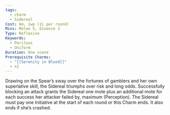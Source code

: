 ```yaml
---
tags:
  - charm
  - Sidereal
Cost: 6m, 1wp (1i per round)
Mins: Melee 5, Essence 3
Type: Reflexive
Keywords:
  - Perilous
  - Uniform
Duration: One scene
Prerequisite Charms:
  - "[[Serenity in Blood]]"
  - x2
---
```

Drawing on the Spear’s sway over the fortunes of gamblers and her own superlative skill, the Sidereal triumphs over risk and long odds. Successfully blocking an attack grants the Sidereal one mote plus an additional mote for each success her attacker failed by, maximum (Perception). The Sidereal must pay one Initiative at the start of each round or this Charm ends. It also ends if she’s crashed.